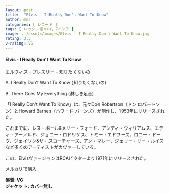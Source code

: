 ```yaml
---
layout: post
title:  "Elvis - I Really Don't Want To Know"
author: mmr
categories: [ レコード ]
tags: [ ロック, 懐メロ, 7インチ ]
image: ../assets/images/Elvis - I Really Don't Want To Know.jpg
rating: 3.5
v-rating: VG
---
```


#### Elvis - I Really Don't Want To Know

エルヴィス・プレスリー – 知りたくないの

A. I Really Don't Want To Know (知りたくないの)

B. There Goes My Everything (淋しき足音)

「I Really Don't Want To Know」は、元々Don Robertson（ドン ロバートソン）とHoward Barnes（ハワード バーンズ）が制作し、1953年にリリースされた。

これまでに、レス・ポール&メリー・フォード、アンディ・ウィリアムス、エディ・アーノルド、ジョニー・ロドリゲス、トミー・エドワーズ、ロニー・ドーヴ、ジェイソン&ザ・スコーチャーズ、アン・マレー、ジェリー・リー・ルイスなど多くのアーティストがカヴァーしている。

この、ElvisヴァージョンはRCAビクターより1971年にリリースされた。

[メルカリで購入](https://jp.mercari.com/item/m68783698099?afid=6142608987)

<div class="mt-4 mb-4 d-flex align-items-center">
<strong class="mr-1">盤質: VG</strong>
</div>
<div class="mt-4 mb-4 d-flex align-items-center">
<strong class="mr-1">ジャケット: カバー無し</strong>
</div>
